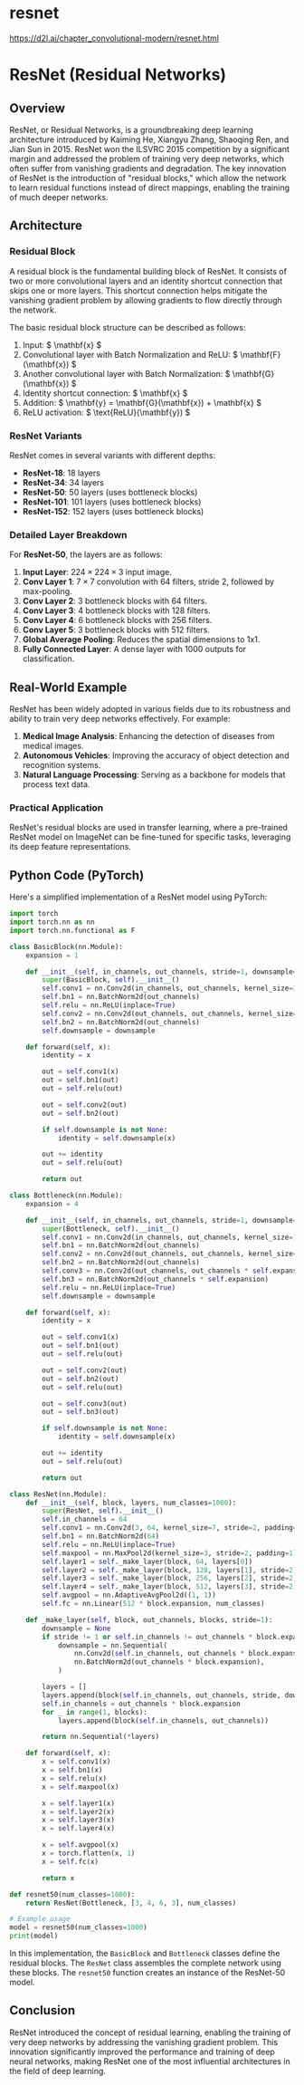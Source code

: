 # resnet

https://d2l.ai/chapter_convolutional-modern/resnet.html

# ResNet (Residual Networks)

## Overview

ResNet, or Residual Networks, is a groundbreaking deep learning architecture introduced by Kaiming He, Xiangyu Zhang, Shaoqing Ren, and Jian Sun in 2015. ResNet won the ILSVRC 2015 competition by a significant margin and addressed the problem of training very deep networks, which often suffer from vanishing gradients and degradation. The key innovation of ResNet is the introduction of "residual blocks," which allow the network to learn residual functions instead of direct mappings, enabling the training of much deeper networks.

## Architecture

### Residual Block

A residual block is the fundamental building block of ResNet. It consists of two or more convolutional layers and an identity shortcut connection that skips one or more layers. This shortcut connection helps mitigate the vanishing gradient problem by allowing gradients to flow directly through the network.

The basic residual block structure can be described as follows:

1. Input: $ \mathbf{x} $
2. Convolutional layer with Batch Normalization and ReLU: $ \mathbf{F}(\mathbf{x}) $
3. Another convolutional layer with Batch Normalization: $ \mathbf{G}(\mathbf{x}) $
4. Identity shortcut connection: $ \mathbf{x} $
5. Addition: $ \mathbf{y} = \mathbf{G}(\mathbf{x}) + \mathbf{x} $
6. ReLU activation: $ \text{ReLU}(\mathbf{y}) $

### ResNet Variants

ResNet comes in several variants with different depths:
- **ResNet-18**: 18 layers
- **ResNet-34**: 34 layers
- **ResNet-50**: 50 layers (uses bottleneck blocks)
- **ResNet-101**: 101 layers (uses bottleneck blocks)
- **ResNet-152**: 152 layers (uses bottleneck blocks)

### Detailed Layer Breakdown

For **ResNet-50**, the layers are as follows:

1. **Input Layer**: $224 \times 224 \times 3$ input image.
2. **Conv Layer 1**: $7 \times 7$ convolution with 64 filters, stride 2, followed by max-pooling.
3. **Conv Layer 2**: 3 bottleneck blocks with $64$ filters.
4. **Conv Layer 3**: 4 bottleneck blocks with $128$ filters.
5. **Conv Layer 4**: 6 bottleneck blocks with $256$ filters.
6. **Conv Layer 5**: 3 bottleneck blocks with $512$ filters.
7. **Global Average Pooling**: Reduces the spatial dimensions to 1x1.
8. **Fully Connected Layer**: A dense layer with 1000 outputs for classification.

## Real-World Example

ResNet has been widely adopted in various fields due to its robustness and ability to train very deep networks effectively. For example:

1. **Medical Image Analysis**: Enhancing the detection of diseases from medical images.
2. **Autonomous Vehicles**: Improving the accuracy of object detection and recognition systems.
3. **Natural Language Processing**: Serving as a backbone for models that process text data.

### Practical Application

ResNet's residual blocks are used in transfer learning, where a pre-trained ResNet model on ImageNet can be fine-tuned for specific tasks, leveraging its deep feature representations.

## Python Code (PyTorch)

Here's a simplified implementation of a ResNet model using PyTorch:

```python
import torch
import torch.nn as nn
import torch.nn.functional as F

class BasicBlock(nn.Module):
    expansion = 1

    def __init__(self, in_channels, out_channels, stride=1, downsample=None):
        super(BasicBlock, self).__init__()
        self.conv1 = nn.Conv2d(in_channels, out_channels, kernel_size=3, stride=stride, padding=1, bias=False)
        self.bn1 = nn.BatchNorm2d(out_channels)
        self.relu = nn.ReLU(inplace=True)
        self.conv2 = nn.Conv2d(out_channels, out_channels, kernel_size=3, stride=1, padding=1, bias=False)
        self.bn2 = nn.BatchNorm2d(out_channels)
        self.downsample = downsample

    def forward(self, x):
        identity = x

        out = self.conv1(x)
        out = self.bn1(out)
        out = self.relu(out)

        out = self.conv2(out)
        out = self.bn2(out)

        if self.downsample is not None:
            identity = self.downsample(x)

        out += identity
        out = self.relu(out)

        return out

class Bottleneck(nn.Module):
    expansion = 4

    def __init__(self, in_channels, out_channels, stride=1, downsample=None):
        super(Bottleneck, self).__init__()
        self.conv1 = nn.Conv2d(in_channels, out_channels, kernel_size=1, bias=False)
        self.bn1 = nn.BatchNorm2d(out_channels)
        self.conv2 = nn.Conv2d(out_channels, out_channels, kernel_size=3, stride=stride, padding=1, bias=False)
        self.bn2 = nn.BatchNorm2d(out_channels)
        self.conv3 = nn.Conv2d(out_channels, out_channels * self.expansion, kernel_size=1, bias=False)
        self.bn3 = nn.BatchNorm2d(out_channels * self.expansion)
        self.relu = nn.ReLU(inplace=True)
        self.downsample = downsample

    def forward(self, x):
        identity = x

        out = self.conv1(x)
        out = self.bn1(out)
        out = self.relu(out)

        out = self.conv2(out)
        out = self.bn2(out)
        out = self.relu(out)

        out = self.conv3(out)
        out = self.bn3(out)

        if self.downsample is not None:
            identity = self.downsample(x)

        out += identity
        out = self.relu(out)

        return out

class ResNet(nn.Module):
    def __init__(self, block, layers, num_classes=1000):
        super(ResNet, self).__init__()
        self.in_channels = 64
        self.conv1 = nn.Conv2d(3, 64, kernel_size=7, stride=2, padding=3, bias=False)
        self.bn1 = nn.BatchNorm2d(64)
        self.relu = nn.ReLU(inplace=True)
        self.maxpool = nn.MaxPool2d(kernel_size=3, stride=2, padding=1)
        self.layer1 = self._make_layer(block, 64, layers[0])
        self.layer2 = self._make_layer(block, 128, layers[1], stride=2)
        self.layer3 = self._make_layer(block, 256, layers[2], stride=2)
        self.layer4 = self._make_layer(block, 512, layers[3], stride=2)
        self.avgpool = nn.AdaptiveAvgPool2d((1, 1))
        self.fc = nn.Linear(512 * block.expansion, num_classes)

    def _make_layer(self, block, out_channels, blocks, stride=1):
        downsample = None
        if stride != 1 or self.in_channels != out_channels * block.expansion:
            downsample = nn.Sequential(
                nn.Conv2d(self.in_channels, out_channels * block.expansion, kernel_size=1, stride=stride, bias=False),
                nn.BatchNorm2d(out_channels * block.expansion),
            )

        layers = []
        layers.append(block(self.in_channels, out_channels, stride, downsample))
        self.in_channels = out_channels * block.expansion
        for _ in range(1, blocks):
            layers.append(block(self.in_channels, out_channels))

        return nn.Sequential(*layers)

    def forward(self, x):
        x = self.conv1(x)
        x = self.bn1(x)
        x = self.relu(x)
        x = self.maxpool(x)

        x = self.layer1(x)
        x = self.layer2(x)
        x = self.layer3(x)
        x = self.layer4(x)

        x = self.avgpool(x)
        x = torch.flatten(x, 1)
        x = self.fc(x)

        return x

def resnet50(num_classes=1000):
    return ResNet(Bottleneck, [3, 4, 6, 3], num_classes)

# Example usage
model = resnet50(num_classes=1000)
print(model)
```

In this implementation, the `BasicBlock` and `Bottleneck` classes define the residual blocks. The `ResNet` class assembles the complete network using these blocks. The `resnet50` function creates an instance of the ResNet-50 model.

## Conclusion

ResNet introduced the concept of residual learning, enabling the training of very deep networks by addressing the vanishing gradient problem. This innovation significantly improved the performance and training of deep neural networks, making ResNet one of the most influential architectures in the field of deep learning.